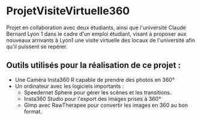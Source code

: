 # ProjetVisiteVirtuelle360
Projet en collaboration avec deux étudiants, ainsi que l'université Claude Bernard Lyon 1 dans le cadre d'un emploi étudiant, visant à proposer aux nouveaux arrivants à Lyon1 une visite virtuelle des locaux de l'université afin qu'il puissent se repérer.

## Outils utilisés pour la réalisation de ce projet : 

<ul>
  <li> Une Caméra Insta360 R capable de prendre des photos en 360°</li>
  <li> Un ordinateur avec les logiciels importants : 
    <ul>
      <li> Speedernet Sphere pour gérer les scènes et les transitions.</li>
      <li> Insta360 Studio pour l'export des images prises à 360°</li>
      <li> Gimp avec RawTherapee pour convertir les images en 360 au bon format. </li>
    </ul>
  </li>
</ul>
